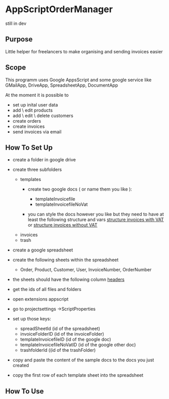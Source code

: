 # AppScriptOrderManager

still in dev


## Purpose
Little helper for freelancers to make organising and sending invoices easier

## Scope
This programm uses Google AppsScript and some google service like GMailApp, DriveApp, SpreadsheetApp, DocumentApp

At the moment it is possible to 
- set up inital user data
- add \ edit products
- add \ edit \ delete customers
- create orders
- create invoices
- send invoices via email


## How To Set Up

- create a folder in google drive 
- create three subfolders 
  - templates
    -  create two google docs ( or name them you like ): 
        - templateInvoicefile
        - templateInvoicefileNoVat 

    - you can style the docs however you like but they need to have at least the following structure and vars [structure invoices with VAT](https://github.com/cjwelldone/OrderManager/blob/master/docstructure.md) or [structure invoices without VAT](hhttps://github.com/cjwelldone/OrderManager/blob/master/docstructure_noVat.md)
  - invoices
  - trash
- create a google spreadsheet 
- create the following sheets within the spreadsheet
  - Order, Product, Customer, User, InvoiceNumber, OrderNumber
- the sheets should have the following column [headers](https://github.com/cjwelldone/OrderManager/blob/master/sheetheaders.md)

- get the ids of all files and folders
- open extensions appscript
- go to projectsettings ->ScriptProperties
- set up those keys: 
  - spreadSheetId (id of the spreadsheet)
  - invoiceFolderID (id of the invoiceFolder)
  - templateInvoicefileID (id of the google doc)
  - templateInvoicefileNoVatID (id of the google other doc)
  - trashfolderId ((id of the trashFolder)

- copy and paste the content of the sample docs to the docs you just created
- copy the first row of each template sheet into the spreadsheet

## How To Use


